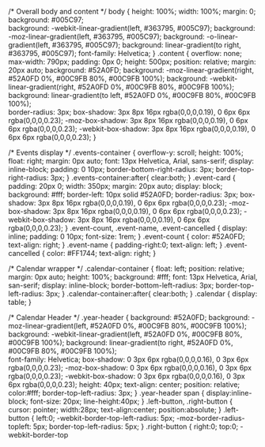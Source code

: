 /* Overall body and content */
body { 
  height: 100%;
  width: 100%;
  margin: 0;
  background: #005C97;    
  background: -webkit-linear-gradient(left, #363795, #005C97);
  background: -moz-linear-gradient(left, #363795, #005C97);
  background: -o-linear-gradient(left, #363795, #005C97);
  background: linear-gradient(to right, #363795, #005C97); 
  font-family: Helvetica;
} 
.content {
  overflow: none;
  max-width: 790px;
  padding: 0px 0;
  height: 500px;
  position: relative;
  margin: 20px auto;
  background: #52A0FD;
  background: -moz-linear-gradient(right,  #52A0FD 0%, #00C9FB 80%, #00C9FB 100%);
  background: -webkit-linear-gradient(right,  #52A0FD 0%, #00C9FB 80%, #00C9FB 100%);
  background: linear-gradient(to left,  #52A0FD 0%, #00C9FB 80%, #00C9FB 100%);    
  border-radius: 3px;
  box-shadow: 3px 8px 16px rgba(0,0,0,0.19), 0 6px 6px rgba(0,0,0,0.23);
  -moz-box-shadow: 3px 8px 16px rgba(0,0,0,0.19), 0 6px 6px rgba(0,0,0,0.23);
  -webkit-box-shadow: 3px 8px 16px rgba(0,0,0,0.19), 0 6px 6px rgba(0,0,0,0.23);
}

/*  Events display */
.events-container {
  overflow-y: scroll;
  height: 100%;
  float: right;
  margin: 0px auto; 
  font: 13px Helvetica, Arial, sans-serif; 
  display: inline-block; 
  padding: 0 10px;
  border-bottom-right-radius: 3px;
  border-top-right-radius: 3px;
}
.events-container:after{
  clear:both;
}
.event-card {
  padding: 20px 0;
  width: 350px;
  margin: 20px auto;
  display: block;
  background: #fff;
  border-left: 10px solid #52A0FD;
  border-radius: 3px;
  box-shadow: 3px 8px 16px rgba(0,0,0,0.19), 0 6px 6px rgba(0,0,0,0.23);
  -moz-box-shadow: 3px 8px 16px rgba(0,0,0,0.19), 0 6px 6px rgba(0,0,0,0.23);
  -webkit-box-shadow: 3px 8px 16px rgba(0,0,0,0.19), 0 6px 6px rgba(0,0,0,0.23);
}
.event-count, .event-name, .event-cancelled {
  display: inline;
  padding: 0 10px;
  font-size: 1rem;
}
.event-count {
  color: #52A0FD;
  text-align: right;
}
.event-name {
  padding-right:0;
  text-align: left;
}
.event-cancelled {
  color: #FF1744;
  text-align: right;
}

/*  Calendar wrapper */
.calendar-container  { 
  float: left;
  position: relative;
  margin: 0px auto; 
  height: 100%;
  background: #fff;
  font: 13px Helvetica, Arial, san-serif; 
  display: inline-block; 
  border-bottom-left-radius: 3px;
  border-top-left-radius: 3px;
}
.calendar-container:after{
  clear:both;
}
.calendar {
  display: table;
}

/* Calendar Header */
.year-header { 
  background: #52A0FD;
  background: -moz-linear-gradient(left,  #52A0FD 0%, #00C9FB 80%, #00C9FB 100%);
  background: -webkit-linear-gradient(left,  #52A0FD 0%, #00C9FB 80%, #00C9FB 100%);
  background: linear-gradient(to right,  #52A0FD 0%, #00C9FB 80%, #00C9FB 100%);    
  font-family: Helvetica;
  box-shadow: 0 3px 6px rgba(0,0,0,0.16), 0 3px 6px rgba(0,0,0,0.23);
  -moz-box-shadow: 0 3px 6px rgba(0,0,0,0.16), 0 3px 6px rgba(0,0,0,0.23);
  -webkit-box-shadow: 0 3px 6px rgba(0,0,0,0.16), 0 3px 6px rgba(0,0,0,0.23);
  height: 40px; 
  text-align: center;
  position: relative; 
  color:#fff; 
  border-top-left-radius: 3px;
} 
.year-header span { 
  display:inline-block; 
  font-size: 20px;
  line-height:40px; 
}
.left-button, .right-button { 
  cursor: pointer;
  width:28px; 
  text-align:center; 
  position:absolute; 
} 
.left-button { 
  left:0; 
  -webkit-border-top-left-radius: 5px; 
  -moz-border-radius-topleft: 5px; 
  border-top-left-radius: 5px; 
} 
.right-button { 
  right:0; 
  top:0; 
  -webkit-border-top